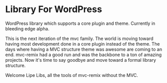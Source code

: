# Library For WordPress
WordPress library which supports a core plugin and theme.
Currently in bleeding edge alpha.

This is the next iteration of the mvc family. The world is moving toward having most development done in a core plugin instead of the theme. The days where having a MVC structure theme was awesome are coming to an end. mvc-remix had a good run and was the backbone to a ton of amazing projects. Now it's time to say goodbye and move toward a formal library structure.

Welcome Lipe Libs, all the tools of mvc-remix without the MVC. 


